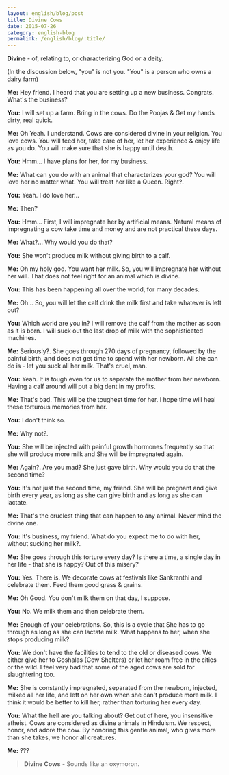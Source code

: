 ```yaml
---
layout: english/blog/post
title: Divine Cows
date: 2015-07-26
category: english-blog
permalink: /english/blog/:title/
---
```


**Divine** - of, relating to, or characterizing God or a deity.

(In the discussion below, "you" is not you. "You" is a person who owns a dairy farm)

**Me:** Hey friend. I heard that you are setting up a new business. Congrats. What's the business?

**You:** I will set up a farm. Bring in the cows. Do the Poojas & Get my hands dirty, real quick.

**Me:** Oh Yeah. I understand. Cows are considered divine in your religion. You love cows. You will feed her, take care of her, let her experience & enjoy life as you do. You will make sure that she is happy until death.

**You:** Hmm... I have plans for her, for my business.

**Me:** What can you do with an animal that characterizes your god? You will love her no matter what. You will treat her like a Queen. Right?.

**You:** Yeah. I do love her...

**Me:** Then?

**You:** Hmm... First, I will impregnate her by artificial means. Natural means of impregnating a cow take time and money and are not practical these days.

**Me:** What?... Why would you do that?

**You:** She won't produce milk without giving birth to a calf.

**Me:** Oh my holy god. You want her milk. So, you will impregnate her without her will. That does not feel right for an animal which is divine.

**You:** This has been happening all over the world, for many decades.

**Me:** Oh... So, you will let the calf drink the milk first and take whatever is left out?

**You:** Which world are you in? I will remove the calf from the mother as soon as it is born. I will suck out the last drop of milk with the sophisticated machines.

**Me:** Seriously?. She goes through 270 days of pregnancy, followed by the painful birth, and does not get time to spend with her newborn. All she can do is - let you suck all her milk. That's cruel, man.

**You:** Yeah. It is tough even for us to separate the mother from her newborn. Having a calf around will put a big dent in my profits.

**Me:** That's bad. This will be the toughest time for her. I hope time will heal these torturous memories from her.

**You:** I don't think so.

**Me:** Why not?.

**You:** She will be injected with painful growth hormones frequently so that she will produce more milk and She will be impregnated again.

**Me:** Again?. Are you mad? She just gave birth. Why would you do that the second time?

**You:** It's not just the second time, my friend. She will be pregnant and give birth every year, as long as she can give birth and as long as she can lactate.

**Me:** That's the cruelest thing that can happen to any animal. Never mind the divine one.

**You:** It's business, my friend. What do you expect me to do with her, without sucking her milk?.

**Me:** She goes through this torture every day? Is there a time, a single day in her life - that she is happy? Out of this misery?

**You:** Yes. There is. We decorate cows at festivals like Sankranthi and celebrate them. Feed them good grass & grains.

**Me:** Oh Good. You don't milk them on that day, I suppose.

**You:** No. We milk them and then celebrate them.

**Me:** Enough of your celebrations. So, this is a cycle that She has to go through as long as she can lactate milk. What happens to her, when she stops producing milk?

**You:** We don't have the facilities to tend to the old or diseased cows. We either give her to Goshalas (Cow Shelters) or let her roam free in the cities or the wild. I feel very bad that some of the aged cows are sold for slaughtering too.

**Me:**  She is constantly impregnated, separated from the newborn, injected, milked all her life, and left on her own when she can't produce more milk. I think it would be better to kill her, rather than torturing her every day.

**You:** What the hell are you talking about? Get out of here, you insensitive atheist. Cows are considered as divine animals in Hinduism. We respect, honor, and adore the cow. By honoring this gentle animal, who gives more than she takes, we honor all creatures.

**Me:** ???

> **Divine Cows** - Sounds like an oxymoron.
